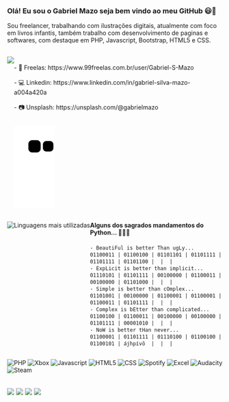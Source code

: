 <!-- Inicio - Introdução -->
<!-- ================================================================================================= -->

### Olá! Eu sou o Gabriel Mazo seja bem vindo ao meu GitHub 😃👋

Sou freelancer, trabalhando com ilustrações digitais,
atualmente com foco em livros infantis, também trabalho com desenvolvimento de paginas e softwares, 
com destaque em PHP, Javascript, Bootstrap, HTML5 e CSS.
<!--
##

- 🏠 Atualmente trabalho Home Office e na Adorei...
- 🛫 Tenho estudado Python e Java...
- 🛸 Posso colaborar com conhecimentos sobre programação e desing de Web Pages...
- 🎸 Rock em um estado de Nirvana 🥴
-->
##

<!-- ================================================================================================= -->
<!-- Fim - Introdução -->

<!-- Inicio - Blocos I -->
<!-- ================================================================================================= -->

<div style="display: inline_block">

 <div>

  <img align="left" height="180em" src="https://github-readme-stats.vercel.app/api?username=gabrielmazo&show_icons=true&theme=gotham&include_all_commits=true&count_private=true" href="https://github.com/GabrielSilvaMazo?tab=repositories">
 
 </div>
 
 <div align="rigth">
  
  <p>
   
   <br>
  - 👔 Freelas: https://www.99freelas.com.br/user/Gabriel-S-Mazo
   <br>
   <br>
  - 💻 Linkedin: https://www.linkedin.com/in/gabriel-silva-mazo-a004a420a  
   <br>
   <br>
  - 📷 Unsplash: https://unsplash.com/@gabrielmazo
  
  </p>
   
 </div>

</div>
 
<!-- ================================================================================================= -->
<!-- Fim - Blocos - I -->

##

<!-- Inicio - Animação Cobra -->
<!-- ================================================================================================= -->

   ![Snake animation](https://github.com/GabrielSilvaMazo/GabrielSilvaMazo/blob/output/github-contribution-grid-snake.svg)

<!-- ================================================================================================= -->
<!-- Fim - Animação Cobra -->

##

<!-- Inicio - Blocos - II -->
<!-- ================================================================================================= -->

<div style="display: inline_block">
 
 <div>
  
<img align="left" alt="Linguagens mais utilizadas" height="220em" src="https://github-readme-stats.vercel.app/api/top-langs/?username=gabrielsilvamazo&theme=gotham&layout=compact" href="https://github.com/GabrielSilvaMazo?tab=repositories">

 </div>
 
 <div>
 
  #### Alguns dos sagrados mandamentos do Python... 🐍🐍🐍
 
  
  <p>
  
    - BeautiFul is better Than ugLy...                                           01100011 | 01100100 | 01101101 | 01101111 | 01101111 | 01101100 |  |  |
    - ExpLicit is better than implicit...                                        01110101 | 01101111 | 00100000 | 01100011 | 00100000 | 01101000 |  |  |
    - Simple is better than cOmplex...                                           01101001 | 00100000 | 01100001 | 01100001 | 01100011 | 01101111 |  |  |
    - Complex is bEtter than complicated...                                      01100100 | 01100011 | 00100000 | 00100000 | 01101111 | 00001010 |  |  |
    - NoW is better tHan never...                                                01100001 | 01101111 | 01110100 | 01100100 | 01100101 | ájhpívõ  |  |  |
                    
                                     
  </p>
 </div>
 
</div>

<!-- ================================================================================================= -->
<!-- Fim - Blocos - II -->

##
<img alt="PHP" src="https://img.shields.io/badge/PHP-777BB4?style=for-the-badge&logo=php&logoColor=white"> <img alt="Xbox" src="https://img.shields.io/badge/Xbox-107C10?style=for-the-badge&logo=xbox&logoColor=white"> <img alt="Javascript" src="https://img.shields.io/badge/JavaScript-F7DF1E?style=for-the-badge&logo=javascript&logoColor=black"> <img alt="HTML5" src="https://img.shields.io/badge/HTML5-E34F26?style=for-the-badge&logo=html5&logoColor=white"> <img alt="CSS" src="https://img.shields.io/badge/CSS3-1572B6?style=for-the-badge&logo=css3&logoColor=white"> <img alt="Spotify" src="https://img.shields.io/badge/Spotify-1ED760?&style=for-the-badge&logo=spotify&logoColor=white"> <img alt="Excel" src="https://img.shields.io/badge/Microsoft_Excel-217346?style=for-the-badge&logo=microsoft-excel&logoColor=white"> <img alt="Audacity" src="https://img.shields.io/badge/Audacity-0000CC?style=for-the-badge&logo=audacity&logoColor=white">  <img alt="Steam" src="https://img.shields.io/badge/Steam-000000?style=for-the-badge&logo=steam&logoColor=white"> 

<!-- Inicio - Blocos - III -->
<!-- ================================================================================================= -->

 ## <a align="center" href = "mailto:gabriels.mazo2@gmail.com"><img src="https://img.shields.io/badge/-Gmail-%23333?style=for-the-badge&logo=gmail&logoColor=white" target="_blank"></a> <a align="center" href="mailto:gabriel.mazo2@outlook.com" target="_blank"><img src="https://img.shields.io/badge/Microsoft_Outlook-0078D4?style=for-the-badge&logo=microsoft-outlook&logoColor=white"></a> <a align="center" href="https://www.instagram.com/gabri.elmazo/"><img src="https://img.shields.io/badge/Instagram-E4405F?style=for-the-badge&logo=instagram&logoColor=white"></a> <a align="center" href="https://www.linkedin.com/in/gabriel-silva-mazo-a004a420a" target="_blank"><img src="https://img.shields.io/badge/-LinkedIn-%230077B5?style=for-the-badge&logo=linkedin&logoColor=white" target="_blank"></a> 

<!-- ================================================================================================= -->
<!-- Fim - Blocos - III -->

